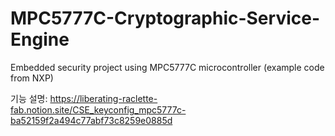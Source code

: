 # MPC5777C-Cryptographic-Service-Engine
Embedded security project using MPC5777C microcontroller (example code from NXP)

기능 설명: https://liberating-raclette-fab.notion.site/CSE_keyconfig_mpc5777c-ba52159f2a494c77abf73c8259e0885d
